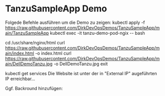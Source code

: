 # TanzuSampleApp Demo
Folgede Befehle ausführen um die Demo zu zeigen:
kubectl apply -f https://raw.githubusercontent.com/DirkDevOpsDemos/TanzuSampleApp/main/TanzuSampleApp
kubectl exec -it tanzu-demo-pod-ngix -- bash

cd /usr/share/nginx/html
curl https://raw.githubusercontent.com/DirkDevOpsDemos/TanzuSampleApp/main/index.html -o index.html
curl https://raw.githubusercontent.com/DirkDevOpsDemos/TanzuSampleApp/main/DellDemoTanzu.jpg -o DellDemoTanzu.jpg
exit

kubectl get services
Die Website ist unter der in "External IP" augeführten IP erreichbar...

Ggf. Backround hinzufügen:

<div style="background-image: url('DellDemoTanzu.jpg');">
